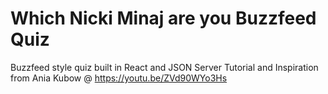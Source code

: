 # Which Nicki Minaj are you Buzzfeed Quiz
Buzzfeed style quiz built in React and JSON Server
Tutorial and Inspiration from Ania Kubow @ https://youtu.be/ZVd90WYo3Hs

